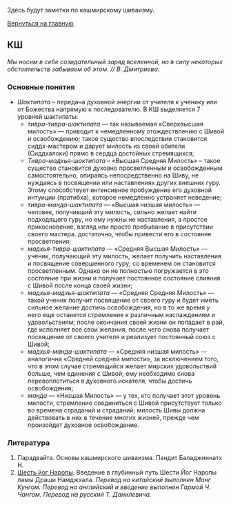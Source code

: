Здесь будут заметки по кашмирскому шиваизму.

[Вернуться на главную](/)

## КШ

*Мы носим в себе созидательный заряд вселенной, но в силу некоторых обстоятельств забываем об этом. // В. Дмитриева.*

### Основные понятия

* *Шактипата* – передача духовной энергии от учителя к ученику или от Божества напрямую к последователю. В КШ выделяется 7 уровней шактипаты:
    * *тивра-тивра-шактипата* — так называемая «Сверхвысшая милость» — приводит к немедленному отождествлению с Шивой и освобождению; такое существо впоследствии становится сиддх-мастером и дарует милость из своей обители (Сиддхалоки) прямо в сердца достойных стремящихся;
    * *Тивра-мадхья-шактипата* – «Высшая Средняя Милость» – такое существо становится духовно просветленным и освобожденным самостоятельно, опираясь непосредственно на Шиву, не нуждаясь в посвящении или наставлениях других внешних гуру. Этому способствует интенсивное пробуждение его духовной интуиции (пратибха), которое немедленно устраняет неведение;
    * *тивра-манда-шактипата* — «Высшая низшая милость» — человек, получивший эту милость, сильно желает найти подходящего гуру, но ему нужны не наставления, а простое прикосновение, взгляд или просто пребывание в присутствии своего мастера. достаточно, чтобы привести его в состояние просветления;
    * *мадхья-тивра-шактипата* — «Средняя Высшая Милость» — ученик, получающий эту милость, желает получить наставления и посвящение совершенного гуру; со временем он становится просветленным. Однако он не полностью погружается в это состояние при жизни и получает постоянное состояние слияния с Шивой после конца своей жизни;
    * *мадхья-мадхья-шактипата* — «Средняя Средняя Милость» — такой ученик получит посвящение от своего гуру и будет иметь сильное желание достичь освобождения, но в то же время у него еще останется стремление к различным наслаждениям и удовольствиям; после окончания своей жизни он попадает в рай, где исполняет все свои желания, после чего снова получает посвящение от своего учителя и реализует постоянный союз с Шивой;
    * *мадхья-манда-шактипата* — «Средняя низшая милость» — аналогична «Средней средней милости», за исключением того, что в этом случае стремящийся желает мирских удовольствий больше, чем единения с Шивой; ему необходимо снова перевоплотиться в духовного искателя, чтобы достичь освобождения;
    * *манда* — «Низшая Милость» — у тех, кто получает этот уровень милости, стремление соединиться с Шивой присутствует только во времена страданий и страданий; милость Шивы должна действовать в них в течение многих жизней, прежде чем произойдет духовное освобождение.

### Литература

1. Парадвайта. Основы кашмирского шиваизма. Пандит Баладжиннатх Н.
2. [Шесть йог Наропы](https://abhidharma.ru/A/Tantra/6YiogN.htm). Введение в глубинный путь Шести Йог Наропы ламы Драши Намджхала. *Перевод на китайский выполнен Манг Кунгом. Перевод на английский и введение выполнен Гармой Ч. Чангом. Перевод на русский Т. Данилевича.*
